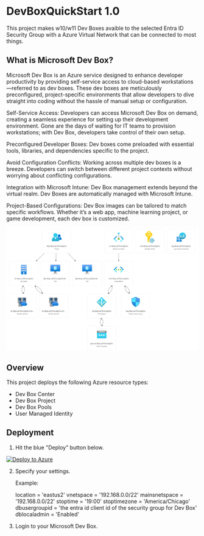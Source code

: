# DevBoxQuickStart 1.0

This project makes w10/w11 Dev Boxes avaible to the selected Entra ID Security Group with a Azure Virtual Network that can be connected to most things. 

## What is Microsoft Dev Box?

Microsoft Dev Box is an Azure service designed to enhance developer productivity by providing self-service access to cloud-based workstations—referred to as dev boxes. These dev boxes are meticulously preconfigured, project-specific environments that allow developers to dive straight into coding without the hassle of manual setup or configuration. 

Self-Service Access: Developers can access Microsoft Dev Box on demand, creating a seamless experience for setting up their development environment. Gone are the days of waiting for IT teams to provision workstations; with Dev Box, developers take control of their own setup.

Preconfigured Developer Boxes: Dev boxes come preloaded with essential tools, libraries, and dependencies specific to the project.

Avoid Configuration Conflicts: Working across multiple dev boxes is a breeze. Developers can switch between different project contexts without worrying about conflicting configurations.

Integration with Microsoft Intune: Dev Box management extends beyond the virtual realm. Dev Boxes are automatically managed with Microsoft Intune.

Project-Based Configurations: Dev Box images can be tailored to match specific workflows. Whether it’s a web app, machine learning project, or game development, each dev box is customized.


   ![Deploy](./overview.png)


## Overview

This project deploys the following Azure resource types:

- Dev Box Center
- Dev Box Project
- Dev Box Pools 
- User Managed Identity

## Deployment

1. Hit the blue "Deploy" button below.

[![Deploy to Azure](https://aka.ms/deploytoazurebutton)](https://portal.azure.com/#create/Microsoft.Template/uri/https%3A%2F%2Fraw.githubusercontent.com%2Fmsdirtbag%2FDevBoxQuickStart%2Fmain%2Fmain.json)

2. Specify your settings. 

   Example:

   location = 'eastus2'
   vnetspace = '192.168.0.0/22'
   mainsnetspace = '192.168.0.0/22'
   stoptime = '19:00'
   stoptimezone = 'America/Chicago'
   dbusergroupid = 'the entra id client id of the security group for Dev Box'
   dblocaladmin = 'Enabled'

3. Login to your Microsoft Dev Box. 



